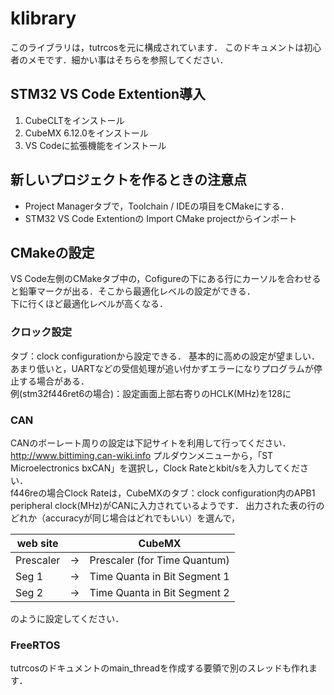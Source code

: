 # klibrary
このライブラリは，tutrcosを元に構成されています．
このドキュメントは初心者のメモです．細かい事はそちらを参照してください．

## STM32 VS Code Extention導入
1. CubeCLTをインストール
2. CubeMX 6.12.0をインストール
3. VS Codeに拡張機能をインストール

## 新しいプロジェクトを作るときの注意点
*  Project Managerタブで，Toolchain / IDEの項目をCMakeにする．
*  STM32 VS Code Extentionの Import CMake projectからインポート

## CMakeの設定
VS Code左側のCMakeタブ中の，Cofigureの下にある行にカーソルを合わせると鉛筆マークが出る．そこから最適化レベルの設定ができる．\
下に行くほど最適化レベルが高くなる．

### クロック設定 
タブ：clock configurationから設定できる．
基本的に高めの設定が望ましい．あまり低いと，UARTなどの受信処理が追い付かずエラーになりプログラムが停止する場合がある．\
例(stm32f446ret6の場合)：設定画面上部右寄りのHCLK(MHz)を128に

### CAN
CANのボーレート周りの設定は下記サイトを利用して行ってください．
http://www.bittiming.can-wiki.info
プルダウンメニューから，「ST Microelectronics bxCAN」を選択し，Clock Rateとkbit/sを入力してください．\
f446reの場合Clock Rateは，CubeMXのタブ：clock configuration内のAPB1 peripheral clock(MHz)がCANに入力されているようです．
出力された表の行のどれか（accuracyが同じ場合はどれでもいい）を選んで，

| web site |  | CubeMX |
|---|---|---|
| Prescaler | → | Prescaler (for Time Quantum) |
| Seg 1 | → | Time Quanta in Bit Segment 1 |
| Seg 2 | → | Time Quanta in Bit Segment 2 |

のように設定してください．

### FreeRTOS
tutrcosのドキュメントのmain_threadを作成する要領で別のスレッドも作れます．
